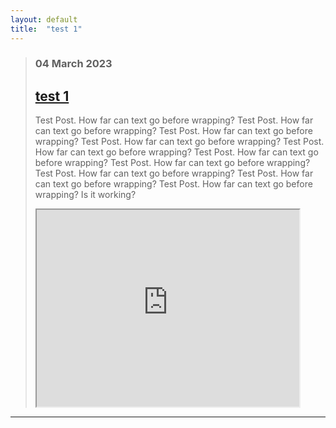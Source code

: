 ```yaml
---
layout: default
title:  "test 1"
---
```

> ### 04 March 2023
> ## <a href="https://logancore.com/2023/03/04/post-test">test 1</a>
> Test Post. How far can text go before wrapping? Test Post. 
> How far can text go before wrapping? Test Post. How far can text go before wrapping? Test Post. How far can text go before wrapping? Test Post. How far can text go before wrapping? Test Post. How far can text go before wrapping? Test Post. How far can text go before wrapping? Test Post. How far can text go before wrapping? Test Post. How far can text go before wrapping? Test Post. How far can text go before wrapping?
> Is it working?
>
> 
> <iframe width="420" height="315"
>	src="https://www.youtube.com/embed/bAMlZGhCyVg">
> </iframe> 
***
